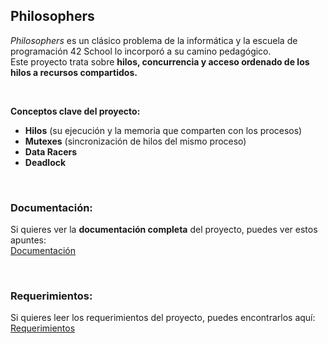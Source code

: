 ## Philosophers

*Philosophers* es un clásico problema de la informática y la escuela de programación 42 School lo incorporó a su camino pedagógico. <br>
Este proyecto trata sobre **hilos, concurrencia y acceso ordenado de los hilos a recursos compartidos.**

<br> 

**Conceptos clave del proyecto:**
- **Hilos** (su ejecución y la memoria que comparten con los procesos)
- **Mutexes**  (sincronización de hilos del mismo proceso)
- **Data Racers**
- **Deadlock**

<br>

### Documentación:
Si quieres ver la **documentación completa** del proyecto, puedes ver estos apuntes: <br> 
[Documentación](https://42guideprojects.notion.site/Philosophers-1475f759901f812388b4d73c8d3e1332)

<br>

### Requerimientos:
Si quieres leer los requerimientos del proyecto, puedes encontrarlos aquí: <br> 
[Requerimientos](https://github.com/user-attachments/files/17885532/es.subject.pdf)

